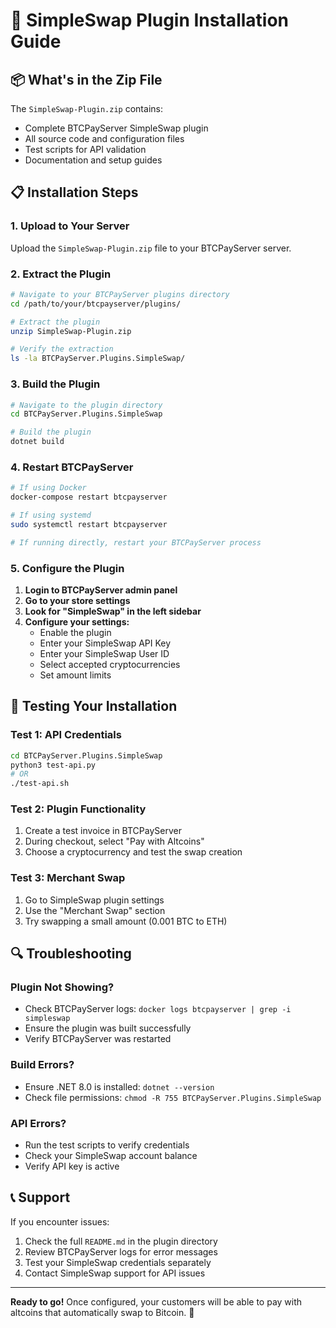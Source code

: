 # 🚀 SimpleSwap Plugin Installation Guide

## 📦 What's in the Zip File

The `SimpleSwap-Plugin.zip` contains:
- Complete BTCPayServer SimpleSwap plugin
- All source code and configuration files
- Test scripts for API validation
- Documentation and setup guides

## 📋 Installation Steps

### 1. Upload to Your Server

Upload the `SimpleSwap-Plugin.zip` file to your BTCPayServer server.

### 2. Extract the Plugin

```bash
# Navigate to your BTCPayServer plugins directory
cd /path/to/your/btcpayserver/plugins/

# Extract the plugin
unzip SimpleSwap-Plugin.zip

# Verify the extraction
ls -la BTCPayServer.Plugins.SimpleSwap/
```

### 3. Build the Plugin

```bash
# Navigate to the plugin directory
cd BTCPayServer.Plugins.SimpleSwap

# Build the plugin
dotnet build
```

### 4. Restart BTCPayServer

```bash
# If using Docker
docker-compose restart btcpayserver

# If using systemd
sudo systemctl restart btcpayserver

# If running directly, restart your BTCPayServer process
```

### 5. Configure the Plugin

1. **Login to BTCPayServer admin panel**
2. **Go to your store settings**
3. **Look for "SimpleSwap" in the left sidebar**
4. **Configure your settings:**
   - Enable the plugin
   - Enter your SimpleSwap API Key
   - Enter your SimpleSwap User ID
   - Select accepted cryptocurrencies
   - Set amount limits

## 🧪 Testing Your Installation

### Test 1: API Credentials
```bash
cd BTCPayServer.Plugins.SimpleSwap
python3 test-api.py
# OR
./test-api.sh
```

### Test 2: Plugin Functionality
1. Create a test invoice in BTCPayServer
2. During checkout, select "Pay with Altcoins"
3. Choose a cryptocurrency and test the swap creation

### Test 3: Merchant Swap
1. Go to SimpleSwap plugin settings
2. Use the "Merchant Swap" section
3. Try swapping a small amount (0.001 BTC to ETH)

## 🔍 Troubleshooting

### Plugin Not Showing?
- Check BTCPayServer logs: `docker logs btcpayserver | grep -i simpleswap`
- Ensure the plugin was built successfully
- Verify BTCPayServer was restarted

### Build Errors?
- Ensure .NET 8.0 is installed: `dotnet --version`
- Check file permissions: `chmod -R 755 BTCPayServer.Plugins.SimpleSwap`

### API Errors?
- Run the test scripts to verify credentials
- Check your SimpleSwap account balance
- Verify API key is active

## 📞 Support

If you encounter issues:
1. Check the full `README.md` in the plugin directory
2. Review BTCPayServer logs for error messages
3. Test your SimpleSwap credentials separately
4. Contact SimpleSwap support for API issues

---

**Ready to go!** Once configured, your customers will be able to pay with altcoins that automatically swap to Bitcoin. 🎉 
